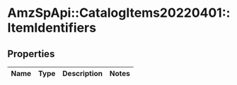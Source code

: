 # AmzSpApi::CatalogItems20220401::ItemIdentifiers

## Properties
Name | Type | Description | Notes
------------ | ------------- | ------------- | -------------

